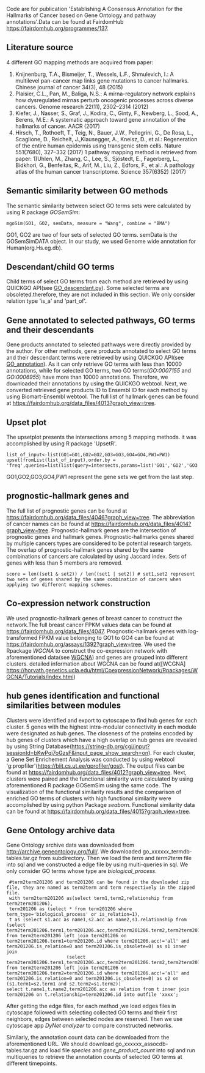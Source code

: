Code are for publication 'Establishing A Consensus Annotation for the Hallmarks of Cancer based on Gene Ontology and pathway annotations'.Data can be found at FairdomHub https://fairdomhub.org/programmes/137.

## Literature source
4 different GO mapping methods are acquired from paper:
1)  Knijnenburg, T.A., Bismeijer, T., Wessels, L.F., Shmulevich, I.: A multilevel pan-cancer map links gene mutations to cancer hallmarks. Chinese journal of cancer 34(3), 48 (2015)
2)  Plaisier, C.L., Pan, M., Baliga, N.S.: A mirna-regulatory network explains how dysregulated mirnas perturb oncogenic processes across diverse cancers. Genome research 22(11), 2302–2314 (2012)
3)  Kiefer, J., Nasser, S., Graf, J., Kodira, C., Ginty, F., Newberg, L., Sood, A., Berens, M.E.: A systematic approach toward gene annotation of the hallmarks of cancer. AACR (2017)
4)   Hirsch, T., Rothoeft, T., Teig, N., Bauer, J.W., Pellegrini, G., De Rosa, L., Scaglione, D., Reichelt, J.,Klausegger, A., Kneisz, D., et al.: Regeneration of the entire human epidermis using transgenic stem cells. Nature 551(7680), 327–332 (2017)
1 pathway mapping method is retrieved from paper:
1)Uhlen, M., Zhang, C., Lee, S., Sjöstedt, E., Fagerberg, L., Bidkhori, G., Benfeitas, R., Arif, M., Liu, Z., Edfors, F., et al.: A pathology atlas of the human cancer transcriptome. Science 357(6352) (2017)

## Semantic similarity between GO methods
The semantic similarity between select GO terms sets were calculated by using R package *GOSemSim*:
```
mgoSim(GO1, GO2, semData, measure = "Wang", combine = "BMA")
```
GO1, GO2 are two of four sets of selected GO terms.  semData is the GOSemSimDATA object.  In our study,  we used Genome wide annotation for Human(org.Hs.eg.db).

## Descendant/child GO terms
Child terms of select GO terms from each method are retrieved by using QUICKGO API(see [GO_descendant.py](https://github.com/chestnzu1/BMC/blob/main/GO_descendants.py)). Some selected terms are obsoleted.therefore, they are not included in this section. We only consider relation type 'is_a' and 'part_of'. 

## Gene annotated to selected pathways, GO terms and their descendants 
Gene products annotated to selected pathways were directly provided by the author. For other methods, gene products annotated to select GO terms and their descendant terms were retrieved by using QUICKGO API(see [GO_annotation](https://github.com/chestnzu1/BMC/blob/main/GO_annotation.py)). As it can only retrieve GO terms with less than 10000 annotations, while for selected GO terms, two GO terms(*GO:0007155* and *GO:0006955*) have more than 10000 annotations. Therefore, we downloaded their annotations by using the QUICKGO webtool. Next, we converted retrieved gene products ID to Ensembl ID for each method by using Biomart-Ensembl webtool. The full list of hallmark genes can be found at https://fairdomhub.org/data_files/4013?graph_view=tree.

## Upset plot
The upsetplot presents the intersections among 5 mapping methods. it was accomplished by using R package 'UpsetR'.
```
list_of_input<-list(GO1=GO1,GO2=GO2,GO3=GO3,GO4=GO4,PW1=PW1)
upset(fromList(list_of_input),order.by = 'freq',queries=list(list(query=intersects,params=list('GO1','GO2','GO3','GO4'),active=T),list(query=intersects,params=list('GO1','GO2','GO3','GO4','PW1'),active=T)))
```
GO1,GO2,GO3,GO4,PW1 represent the gene sets we get from the last step.

## prognostic-hallmark genes and 
The full list of prognostic genes can be found at https://fairdomhub.org/data_files/4046?graph_view=tree. The abbreviation of cancer names can be found at https://fairdomhub.org/data_files/4014?graph_view=tree. Prognostic-hallmark genes are the intersection of prognostic genes and hallmark genes. Prognostic-hallmarks genes shared by multiple cancers types are considered to be potential research targets. The overlap of prognostic-hallmark genes shared by the same combinations of cancers are calculated by using Jaccard index. Sets of genes with less than 5 members are removed.
```
score = len((set1 & set2)) / len((set1 | set2)) # set1,set2 represent two sets of genes shared by the same combination of cancers when applying two different mapping schemes.
```
## Co-expression network construction 
We used prognostic-hallmark genes of breast cancer to construct the network.The full breast cancer FPKM values data can be found at https://fairdomhub.org/data_files/4047. Prognostic-hallmark genes with log-transformed FPKM value belonging to GO1 to GO4 can be found at https://fairdomhub.org/assays/1392?graph_view=tree.
We used the Rpackage *WGCNA* to construct the co-expression network with aforementioned data(see [WGCNA](https://github.com/chestnzu1/BMC/blob/main/WGCNA_FPKM)) and genes are grouped  into different clusters. detailed information about WGCNA can be found at([WCGNA] https://horvath.genetics.ucla.edu/html/CoexpressionNetwork/Rpackages/WGCNA/Tutorials/index.html) 

## hub genes identification and functional similarities between modules 
Clusters were identified and export to cytoscape to find hub genes for each cluster. 5 genes with the highest intra-modular connectivity in each module were designated as hub genes. The closeness of the proteins encoded by hub genes of clusters which have a high overlap on hub genes are revealed by using String Database(https://string-db.org/cgi/input?sessionId=bKwPqj7oGzsF&input_page_show_search=on). For each cluster, a Gene Set Enrichement Analysis was conducted by using webtool 'g:propfiler'(https://biit.cs.ut.ee/gprofiler/gost). The output files can be found at https://fairdomhub.org/data_files/4012?graph_view=tree.
Next, clusters were paired and the functional similarity were calculated by using aforementioned R package GOSemSim using the same code.  The visualization of the functional similarity results and the comparison of enriched GO terms of clusters with high functional similarity were accomplished by using python Package *seaborn*.  Functional similarity data can be found at https://fairdomhub.org/data_files/4015?graph_view=tree.

## Gene Ontology archive data
Gene Ontology archive data was downloaded from http://archive.geneontology.org/full/. We downloaded go_xxxxxx_termdb-tables.tar.gz from subdirectory. Then we load the *term* and *term2term* file into sql and we constructed a edge file by using multi-queries in sql. We only consider GO terms whose type are *biological_process*.
```
 #term2term201206 and term201206 can be found in the downloaded zip file, they are named as term2term and term respectively in the zipped file.
 with term2term201206 as(select term1,term2,relationship from term2term201206),
 term201206 as (select * from term201206 where term_type='biological_process' or is_relation=1),
 t as (select s1.acc as name1,s2.acc as name2,s1.relationship from (select term2term201206.term1,term201206.acc,term2term201206.term2,term2term201206.relationship from term2term201206 left join term201206 on term2term201206.term1=term201206.id where term201206.acc!='all' and term201206.is_relation=0 and term201206.is_obsolete=0) as s1 inner join 
					  (select term2term201206.term1,term201206.acc,term2term201206.term2,term2term201206.relationship from term2term201206 left join term201206 on term2term201206.term2=term201206.id where term201206.acc!='all' and term201206.is_relation=0 and term201206.is_obsolete=0) as s2 on (s1.term1=s2.term1 and s2.term2=s1.term2))
select t.name1,t.name2,term201206.acc as relation from t inner join term201206 on t.relationship=term201206.id into outfile 'xxxx'; 
```
After getting the edge files, for each method ,we load edges files in cytoscape followed with selecting collected GO terms  and their first neighbors, edges between selected nodes are reserved. Then we use cytoscape app *DyNet analyzer* to compare constructed networks. 

Similarly, the annotation count data can be downloaded from the aforementioned URL. We should download go_xxxxxx_assocdb-tables.tar.gz and load file *species* and *gene_product_count* into sql and run multiqueries to retrieve the annotation counts of selected GO terms at different timepoints. 
```

```
